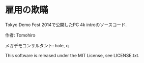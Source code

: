雇用の欺瞞
===============
Tokyo Demo Fest 2014で公開したPC 4k introのソースコード.

作者: Tomohiro

メガデモコンサルタント: hole, q

This software is released under the MIT License, see LICENSE.txt.
